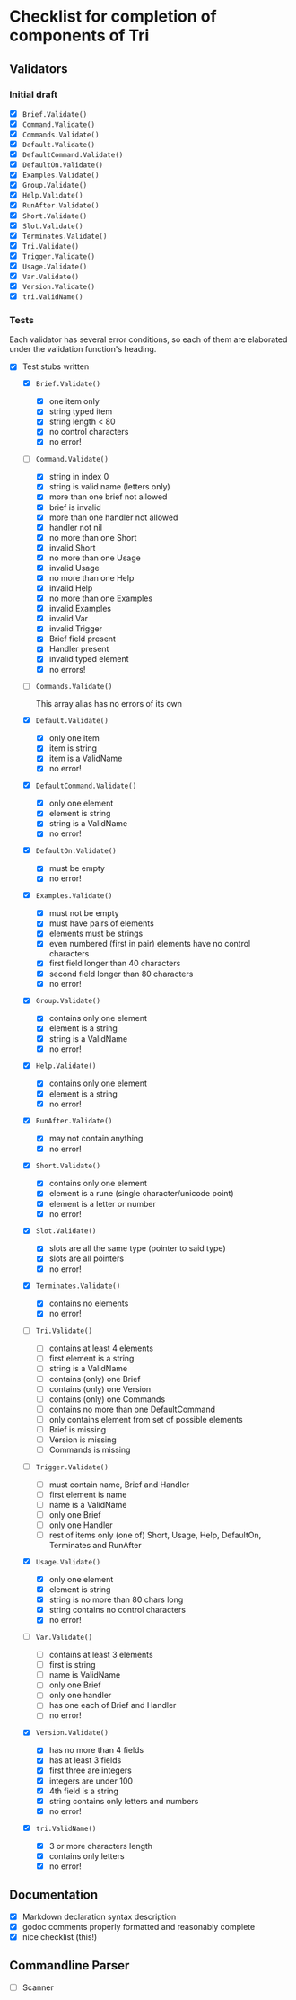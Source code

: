 # Checklist for completion of components of Tri

## Validators 

### Initial draft

   - [x] `Brief.Validate()`
   - [x] `Command.Validate()`
   - [x] `Commands.Validate()`
   - [x] `Default.Validate()`
   - [x] `DefaultCommand.Validate()`
   - [x] `DefaultOn.Validate()`
   - [x] `Examples.Validate()`
   - [x] `Group.Validate()`
   - [x] `Help.Validate()`
   - [x] `RunAfter.Validate()`
   - [x] `Short.Validate()`
   - [x] `Slot.Validate()`
   - [x] `Terminates.Validate()`
   - [x] `Tri.Validate()`
   - [x] `Trigger.Validate()`
   - [x] `Usage.Validate()`
   - [x] `Var.Validate()`
   - [x] `Version.Validate()`
   - [x] `tri.ValidName()`

### Tests

Each validator has several error conditions, so each of them are elaborated under the validation function's heading.

- [x] Test stubs written

   - [x] `Brief.Validate()`

      - [x] one item only
      - [x] string typed item
      - [x] string length < 80
      - [x] no control characters
      - [x] no error!

   - [ ] `Command.Validate()`

      - [x] string in index 0
      - [x] string is valid name (letters only)
      - [x] more than one brief not allowed
      - [x] brief is invalid
      - [x] more than one handler not allowed
      - [x] handler not nil
      - [x] no more than one Short
      - [x] invalid Short
      - [x] no more than one Usage
      - [x] invalid Usage
      - [x] no more than one Help
      - [x] invalid Help
      - [x] no more than one Examples
      - [x] invalid Examples
      - [x] invalid Var
      - [x] invalid Trigger
      - [x] Brief field present
      - [x] Handler present
      - [x] invalid typed element
      - [x] no errors!

   - [ ] `Commands.Validate()`

      This array alias has no errors of its own

   - [x] `Default.Validate()`

      - [x] only one item
      - [x] item is string
      - [x] item is a ValidName
      - [x] no error!

   - [x] `DefaultCommand.Validate()`

      - [x] only one element
      - [x] element is string
      - [x] string is a ValidName
      - [x] no error!

   - [x] `DefaultOn.Validate()`

      - [x] must be empty
      - [x] no error!

   - [x] `Examples.Validate()`

      - [x] must not be empty
      - [x] must have pairs of elements
      - [x] elements must be strings
      - [x] even numbered (first in pair) elements have no control characters
      - [x] first field longer than 40 characters
      - [x] second field longer than 80 characters
      - [x] no error!

   - [x] `Group.Validate()`

      - [x] contains only one element
      - [x] element is a string
      - [x] string is a ValidName
      - [x] no error!

   - [x] `Help.Validate()`

      - [x] contains only one element
      - [x] element is a string
      - [x] no error!

   - [x] `RunAfter.Validate()`

      - [x] may not contain anything
      - [x] no error!

   - [x] `Short.Validate()`

      - [x] contains only one element
      - [x] element is a rune (single character/unicode point)
      - [x] element is a letter or number
      - [x] no error!

   - [x] `Slot.Validate()`

      - [x] slots are all the same type (pointer to said type)
      - [x] slots are all pointers
      - [x] no error!

   - [x] `Terminates.Validate()`

      - [x] contains no elements
      - [x] no error!

   - [ ] `Tri.Validate()`

      - [ ] contains at least 4 elements
      - [ ] first element is a string
      - [ ] string is a ValidName
      - [ ] contains (only) one Brief
      - [ ] contains (only) one Version
      - [ ] contains (only) one Commands
      - [ ] contains no more than one DefaultCommand
      - [ ] only contains element from set of possible elements
      - [ ] Brief is missing
      - [ ] Version is missing
      - [ ] Commands is missing

   - [ ] `Trigger.Validate()`

      - [ ] must contain name, Brief and Handler
      - [ ] first element is name
      - [ ] name is a ValidName
      - [ ] only one Brief
      - [ ] only one Handler
      - [ ] rest of items only (one of) Short, Usage, Help, DefaultOn, Terminates and RunAfter

   - [x] `Usage.Validate()`

      - [x] only one element
      - [x] element is string
      - [x] string is no more than 80 chars long
      - [x] string contains no control characters
      - [x] no error!

   - [ ] `Var.Validate()`

      - [ ] contains at least 3 elements
      - [ ] first is string
      - [ ] name is ValidName
      - [ ] only one Brief
      - [ ] only one handler
      - [ ] has one each of Brief and Handler
      - [ ] no error!

   - [x] `Version.Validate()`

      - [x] has no more than 4 fields
      - [x] has at least 3 fields
      - [x] first three are integers
      - [x] integers are under 100
      - [x] 4th field is a string
      - [x] string contains only letters and numbers
      - [x] no error!

   - [x] `tri.ValidName()`

      - [x] 3 or more characters length
      - [x] contains only letters
      - [x] no error!

## Documentation

   - [x] Markdown declaration syntax description
   - [x] godoc comments properly formatted and reasonably complete
   - [x] nice checklist (this!)

## Commandline Parser

   - [ ] Scanner